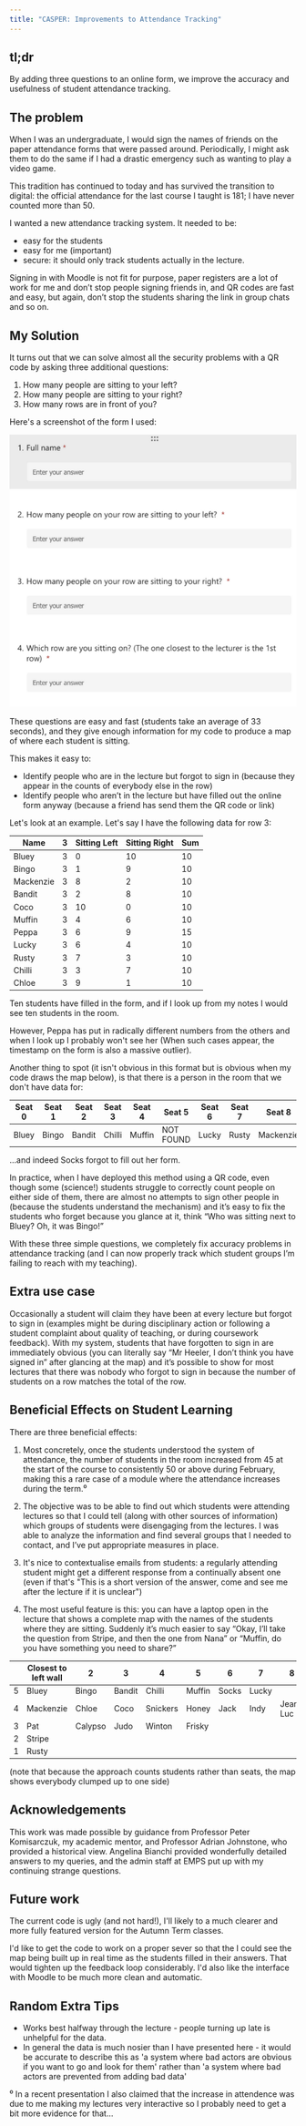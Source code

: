 ```yaml
---
title: "CASPER: Improvements to Attendance Tracking"
---
```


## tl;dr

By adding three questions to an online form, we improve the accuracy and usefulness of student attendance tracking. 

## The problem

When I was an undergraduate, I would sign the names of friends on the paper attendance forms that were passed around. Periodically, I might ask them to do the same if I had a drastic emergency such as wanting to play a video game. 

This tradition has continued to today and has survived the transition to digital: the official attendance for the last course I taught is 181; I have never counted more than 50. 

I wanted a new attendance tracking system. It needed to be: 

* easy for the students 
* easy for me (important) 
* secure: it should only track students actually in the lecture.

Signing in with Moodle is not fit for purpose, paper registers are a lot of work for me and don’t stop people signing friends in, and QR codes are fast and easy, but again, don’t stop the students sharing the link in group chats and so on.

## My Solution

It turns out that we can solve almost all the security problems with a QR code by asking three additional questions:

1. How many people are sitting to your left?
2. How many people are sitting to your right?
3. How many rows are in front of you?

Here's a screenshot of the form I used: 

![An example of the form](/assets/images/attendenceform.png)

These questions are easy and fast (students take an average of 33 seconds), and they give enough information for my code to produce a map of where each student is sitting. 

This makes it easy to:

- Identify people who are in the lecture but forgot to sign in (because they appear in the counts of everybody else in the row)
- Identify people who aren’t in the lecture but have filled out the online form anyway (because a friend has send them the QR code or link)  

Let's look at an example. Let's say I have the following data for row 3: 

| Name      | 3 | Sitting Left  | Sitting Right | Sum     |
|-----------|---|----------|------------|---------|
| Bluey     | 3 | 0        | 10         | 10      |
| Bingo     | 3 | 1        | 9          | 10      |
| Mackenzie | 3 | 8        | 2          | 10      |
| Bandit    | 3 | 2        | 8          | 10      |
| Coco      | 3 | 10       | 0          | 10      |
| Muffin    | 3 | 4        | 6          | 10      |
| Peppa     | 3 | 6        | 9          | 15      |
| Lucky     | 3 | 6        | 4          | 10      |
| Rusty     | 3 | 7        | 3          | 10      |
| Chilli    | 3 | 3        | 7          | 10      |
| Chloe     | 3 | 9        | 1          | 10      |

Ten students have filled in the form, and if I look up from my notes I would see ten students in the room. 


However, Peppa has put in radically different numbers from the others and when I look up I probably won't see her (When such cases appear, the timestamp on the form is also a massive outlier). 

Another thing to spot (it isn't obvious in this format but is obvious when my code draws the map below), is that there is a person in the room that we don't have  data for: 


| Seat 0 | Seat 1 | Seat 2 | Seat 3 | Seat 4 | Seat 5 | Seat 6 | Seat 7 | Seat 8 | Seat 9 | Seat 10 |
| - | - | - | - | - | - | - | - | - | - | - |
| Bluey | Bingo | Bandit | Chilli | Muffin | NOT FOUND | Lucky | Rusty | Mackenzie | Chloe | Coco |

...and indeed Socks forgot to fill out her form. 

In practice, when I have deployed this method using a QR code, even though some (science!) students struggle to correctly count people on either side of them, there are almost no attempts to sign other people in (because the students understand the mechanism) and it’s easy to fix the students who forget because you glance at it, think “Who was sitting next to Bluey? Oh, it was Bingo!”


With these three simple questions, we completely fix accuracy problems in attendance tracking (and I can now properly track which student groups I’m failing to  reach with my teaching).


## Extra use case  

Occasionally a student will claim they have been at every lecture but forgot to sign in (examples might be during disciplinary action or following a student complaint about quality of teaching, or during coursework feedback). With my system, students that have forgotten to sign in are immediately obvious (you can literally say “Mr Heeler, I don’t think you have signed in” after glancing at the map) and it’s possible to show for most lectures that there was nobody who forgot to sign in because the number of students on a row matches the total of the row.

## Beneficial Effects on Student Learning

There are three beneficial effects:

1. Most concretely, once the students understood the system of attendance, the number of students in the room increased from 45 at the start of the course to consistently 50 or above during February, making this a rare case of a module where the attendance increases during the term.⁰

2. The objective was to be able to find out which students were attending lectures so that I could tell (along with other sources of information) which groups of students were disengaging from the lectures. I was able to analyze the information and find several groups that I needed to contact, and I’ve put appropriate measures in place.  
3. It's nice to contextualise emails from students: a regularly attending student might get a different response from a continually absent one (even if that's "This is a short version of the answer, come and see me after the lecture if it is unclear")  
4. The most useful feature is this: you can have a laptop open in the lecture that shows a complete map with the names of the students where they are sitting. Suddenly it’s much easier to say “Okay, I’ll take the question from Stripe, and then the one from Nana” or “Muffin, do you have something you need to share?”


|     | Closest to left wall     | 2     | 3      | 4      | 5       | 6      | 7      | 8      |
|-----|-------|-------|--------|--------|---------|--------|--------|--------|
| 5   | Bluey | Bingo | Bandit | Chilli | Muffin  | Socks  | Lucky  |   |
| 4   | Mackenzie | Chloe | Coco   | Snickers | Honey | Jack  | Indy   | Jean-Luc |
| 3   | Pat   | Calypso | Judo  | Winton | Frisky |        |        |        |
| 2   | Stripe      |       |  |        |        |        |        |        |
| 1   | Rusty       |       |        |        |        |        |        |        |

(note that because the approach counts students rather than seats, the map shows everybody clumped up to one side) 

## Acknowledgements

This work was made possible by guidance from Professor Peter Komisarczuk, my academic mentor, and Professor Adrian Johnstone, who provided a historical view. Angelina Bianchi provided wonderfully detailed answers to my queries, and the admin staff at EMPS put up with my continuing strange questions.


## Future work
The current code is ugly (and not hard!), I'll likely to a much clearer and more fully featured version for the Autumn Term classes. 

I'd like to get the code to work on a proper sever so that the I could see the map being built up in real time as the students filled in their answers. That would tighten up the feedback loop considerably. I'd also like the interface with Moodle to be much more clean and automatic.   

## Random Extra Tips
* Works best halfway through the lecture - people turning up late is unhelpful for the data.
* In general the data is much nosier than I have presented here - it would be accurate to describe this as 'a system where bad actors are obvious if you want to go and look for them' rather than 'a system where bad actors are prevented from adding bad data' 

⁰ In a recent presentation I also claimed that the increase in attendence was due to me making my lectures very interactive so I probably need to get a bit more evidence for that... 
